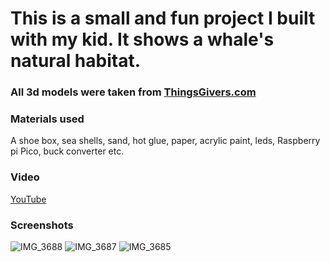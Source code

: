 # This is a small and fun project I built with my kid. It shows a whale's natural habitat.

### All 3d models were taken from [ThingsGivers.com](https://www.thingiverse.com)

### Materials used 
A shoe box, sea shells, sand, hot glue, paper, acrylic paint, leds, Raspberry pi Pico, buck converter etc.

### Video
[YouTube](https://youtu.be/TBGJjbZYT0s)

### Screenshots
![IMG_3688](https://github.com/LearnFL/proj-embedded-ecosystem/assets/86169204/aae9cb59-34e3-4691-aa74-97b1b4f853d4)
![IMG_3687](https://github.com/LearnFL/proj-embedded-ecosystem/assets/86169204/20f3ba5e-f807-4dba-a089-395943aa1199)
![IMG_3685](https://github.com/LearnFL/proj-embedded-ecosystem/assets/86169204/9051c91b-08be-4a21-9ab0-4f7cedc5347f)
